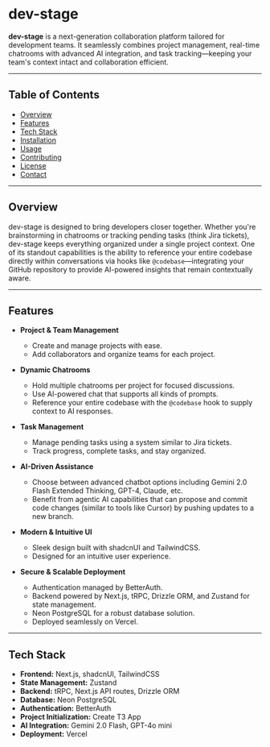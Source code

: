 # dev-stage

**dev-stage** is a next-generation collaboration platform tailored for development teams. It seamlessly combines project management, real-time chatrooms with advanced AI integration, and task tracking—keeping your team's context intact and collaboration efficient.

---

## Table of Contents

- [Overview](#overview)
- [Features](#features)
- [Tech Stack](#tech-stack)
- [Installation](#installation)
- [Usage](#usage)
- [Contributing](#contributing)
- [License](#license)
- [Contact](#contact)

---

## Overview

dev-stage is designed to bring developers closer together. Whether you're brainstorming in chatrooms or tracking pending tasks (think Jira tickets), dev-stage keeps everything organized under a single project context. One of its standout capabilities is the ability to reference your entire codebase directly within conversations via hooks like `@codebase`—integrating your GitHub repository to provide AI-powered insights that remain contextually aware.

---

## Features

- **Project & Team Management**
  - Create and manage projects with ease.
  - Add collaborators and organize teams for each project.

- **Dynamic Chatrooms**
  - Hold multiple chatrooms per project for focused discussions.
  - Use AI-powered chat that supports all kinds of prompts.
  - Reference your entire codebase with the `@codebase` hook to supply context to AI responses.

- **Task Management**
  - Manage pending tasks using a system similar to Jira tickets.
  - Track progress, complete tasks, and stay organized.

- **AI-Driven Assistance**
  - Choose between advanced chatbot options including Gemini 2.0 Flash Extended Thinking, GPT-4, Claude, etc.
  - Benefit from agentic AI capabilities that can propose and commit code changes (similar to tools like Cursor) by pushing updates to a new branch.

- **Modern & Intuitive UI**
  - Sleek design built with shadcnUI and TailwindCSS.
  - Designed for an intuitive user experience.

- **Secure & Scalable Deployment**
  - Authentication managed by BetterAuth.
  - Backend powered by Next.js, tRPC, Drizzle ORM, and Zustand for state management.
  - Neon PostgreSQL for a robust database solution.
  - Deployed seamlessly on Vercel.

---

## Tech Stack

- **Frontend:** Next.js, shadcnUI, TailwindCSS
- **State Management:** Zustand
- **Backend:** tRPC, Next.js API routes, Drizzle ORM
- **Database:** Neon PostgreSQL
- **Authentication:** BetterAuth
- **Project Initialization:** Create T3 App
- **AI Integration:** Gemini 2.0 Flash, GPT-4o mini
- **Deployment:** Vercel

